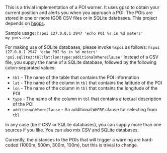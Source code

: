 This is a trivial implementation of a POI warner. It uses gpsd to obtain your
current position and alerts you when you approach a POI. The POIs are stored in
one or more IGO8 CSV files or in SQLite databases. This project depends 
on [hsgps](https://github.com/greg42/hsgps).

Sample usage: `hspoi 127.0.0.1 2947 'echo POI %s in %d meters' my_pois.csv`

For making use of SQLite databases, please invoke `hspoi` as follows:
`hspoi 127.0.0.1 2947 'echo POI %s in %d meters' 'poi.sqlite3:tbl:lat:lon:type:additionalWhereClause'`
Instead of a CSV file, you supply the name of a SQLite database, followed by the
following colon-separated values:
* `tbl` - The name of the table that contains the POI information
* `lat` - The name of the column in `tbl` that contains the latitude of the POI
* `lon` - The name of the column in `tbl` that contains the longitude of the POI
* `type` - The name of the column in `tbl` that contains a textual description
  of the POI
* `additionalWhereClause` - An additional `WHERE` clause for selecting from
  `tbl`

In any case (be it CSV or SQLite databases), you can supply more than one
sources if you like. You can also mix CSV and SQLite databases.

Currently, the distances to the POIs that will trigger a warning are hard-coded
(1000m, 500m, 300m, 100m), but this is trivial to change.
